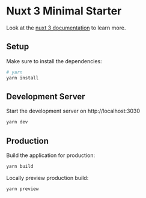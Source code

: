 # Nuxt 3 Minimal Starter

Look at the [nuxt 3 documentation](https://v3.nuxtjs.org) to learn more.

## Setup

Make sure to install the dependencies:

```bash
# yarn
yarn install
```

## Development Server

Start the development server on http://localhost:3030

```bash
yarn dev
```

## Production

Build the application for production:

```bash
yarn build
```

Locally preview production build:

```bash
yarn preview
```
